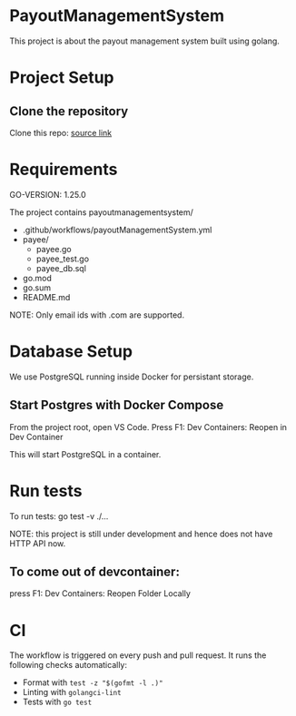 # PayoutManagementSystem


This project is about the payout management system built using golang.

# Project Setup

## Clone the repository

Clone this repo: <a href = "https://github.com/Swarathmica-infraspec/payout-management-system"> source link  </a>

# Requirements

GO-VERSION: 1.25.0

The project contains payoutmanagementsystem/ <br>

- .github/workflows/payoutManagementSystem.yml <br>
- payee/
  - payee.go <br>
  - payee_test.go <br>
  - payee_db.sql <br>
- go.mod <br>
- go.sum <br>
- README.md <br>


NOTE: Only email ids with .com are supported.



# Database Setup

We use PostgreSQL running inside Docker for persistant storage.

## Start Postgres with Docker Compose

From the project root, open VS Code. Press F1: Dev Containers: Reopen in Dev Container

This will start PostgreSQL in a container.


# Run tests

To run tests:
go test -v ./...


NOTE: this project is still under development and hence does not have HTTP API now.

## To come out of devcontainer:

press F1: Dev Containers: Reopen Folder Locally


# CI

The workflow is triggered on every push and pull request.
It runs the following checks automatically:
- Format with `test -z "$(gofmt -l .)"`
- Linting with `golangci-lint`
- Tests with `go test`

